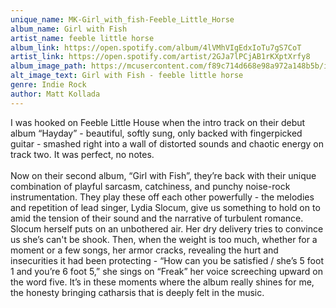 ```yaml
---
unique_name: MK-Girl_with_fish-Feeble_Little_Horse
album_name: Girl with Fish
artist_name: feeble little horse
album_link: https://open.spotify.com/album/4lVMhVIgEdxIoTu7gS7CoT
artist_link: https://open.spotify.com/artist/2GJa7lPCjAB1rKXptXrfy8
album_image_path: https://mcusercontent.com/f89c714d668e98a972a148b5b/images/b5733689-e8b4-6ef8-b319-5ab68f0a0f13.jpeg
alt_image_text: Girl with Fish - feeble little horse
genre: Indie Rock
author: Matt Kollada
---
```

I was hooked on Feeble Little House when the intro track on their debut album “Hayday” - beautiful, softly sung, only backed with fingerpicked guitar - smashed right into a wall of distorted sounds and chaotic energy on track two. It was perfect, no notes.
<br>
<br>
Now on their second album, “Girl with Fish”, they’re back with their unique combination of playful sarcasm, catchiness, and punchy noise-rock instrumentation. They play these off each other powerfully - the melodies and repetition of lead singer, Lydia Slocum, give us something to hold on to amid the tension of their sound and the narrative of turbulent romance. Slocum herself puts on an unbothered air. Her dry delivery tries to convince us she’s can't be shook. Then, when the weight is too much, whether for a moment or a few songs, her armor cracks, revealing the hurt and insecurities it had been protecting - “How can you be satisfied / she’s 5 foot 1 and you’re 6 foot 5,” she sings on “Freak” her voice screeching upward on the word five. It’s in these moments where the album really shines for me, the honesty bringing catharsis that is deeply felt in the music.
